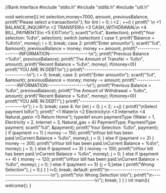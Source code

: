 //Bank Interface
#include "stdio.h"
#include "stdlib.h"
#include "util.h"

void welcome(){
    int selection,money=7000, amount, previousBalance;
    printf("Please select a transaction\n");
    for (int i = 0; i <2 ; ++i) {
        printf(" \n <1 BALANCE_INQUIRY\n <2 TRANSFER\n <3 CASH_WITHDRAWAL\n <4 BILL_PAYMENTS\n <5 EXIT\n\n");
        scanf("\n%d", &selection);
        printf("Your selection: %d\n", selection);
        switch (selection) {
            case 1:
                printf("Balance = %d\n\n", money);
                i = 0;
                break;
            case 2:
                printf("Enter amount\n");
                scanf("%d", &amount);
                previousBalance = money;
                money += amount;
                printf("------------------INFORMATION--------------------\n");
                printf("Previous Balance =%d\n", previousBalance);
                printf("The Amount of Transfer = %d\n", amount);
                printf("Recent Balance = %d\n", money);
                if(money<0){ printf("YOU ARE IN DEBT!\n");}
                printf("-------------------------------------------------\n");
                i = 0;
                break;
            case 3:
                printf("Enter amount\n");
                scanf("%d", &amount);
                previousBalance = money;
                money -= amount;
                printf("------------------INFORMATION--------------------\n");
                printf("Previous Balance = %d\n", previousBalance);
                printf("The Amount of Withdrawal = %d\n", amount);
                printf("Recent Balance = %d\n", money);
                if(money<0){ printf("YOU ARE IN DEBT!");}
                printf("-------------------------------------------------\n");
                i = 0;
                break;
            case 4:
                for (int j = 0; j < 2; ++j) {
                    printf("\nSelect payment bill\n");
                    printf(" <1 Water\n <2 Electricity\n <3 Internet\n <4 Natural_gas\n <5 Return Home");
                    typedef enum paymentType {Water = 1, Electricity = 2, Internet = 3, Natural_gas = 4} PaymentType;
                    PaymentType payment;
                    scanf("%d", &payment);
                    printf("Your Selection: %d\n", payment);
                        {  if (payment == 1) {
                            money -= 150;
                            printf("\nYour bill has been paid.\nCurrent Balance = %d\n", money);
                            j = 0;
                        } else if (payment == 2) {
                            money -= 300;
                            printf("\nYour bill has been paid.\nCurrent Balance = %d\n", money);
                            j = 0;
                        } else if (payment == 3) {
                            money -= 100;
                            printf("\nYour bill has been paid.\nCurrent Balance = %d\n", money);
                            j = 0;
                        } else if (payment == 4) {
                            money -= 120;
                            printf("\nYour bill has been paid.\nCurrent Balance = %d\n", money);
                            j = 0;
                        } else if (payment == 5) {j = 5;}else
                        { printf("Wrong Selection"); j = 0;}
                        }
                }
                i=0;
                break;
            default:
                printf("\n-------------------------------------------------\n");
                printf("\n\n Wrong Selection \n\n");
                printf("\n-------------------------------------------------\n");
                break;
        }
    }
}
int main(){
    welcome();
}
